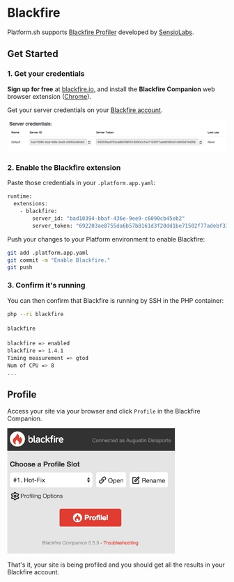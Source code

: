 # Blackfire

Platform.sh supports [Blackfire Profiler](https://blackfire.io/)
developed by [SensioLabs](http://sensiolabs.com/).

## Get Started

### 1. Get your credentials

**Sign up for free** at [blackfire.io](https://blackfire.io/signup), and
install the **Blackfire Companion** web browser extension
([Chrome](https://chrome.google.com/webstore/detail/blackfire-companion/miefikpgahefdbcgoiicnmpbeeomffld)).

Get your server credentials on your [Blackfire
account](https://blackfire.io/account/credentials).

![Blackfire credentials](/images/blackfire-credentials.png)

### 2. Enable the Blackfire extension

Paste those credentials in your `.platform.app.yaml`:

```bash
runtime:
  extensions:
    - blackfire:
        server_id: "bad10394-bbaf-436e-9ee9-c6090cb45eb2"
        server_token: "692203ae8755da6b57b8161d3f20dd1be71502f77adebf3363d164033d74d29b"
```

Push your changes to your Platform environment to enable Blackfire:

```bash
git add .platform.app.yaml
git commit -m "Enable Blackfire."
git push
```

### 3. Confirm it's running

You can then confirm that Blackfire is running by SSH in the PHP container:

```bash
php --ri blackfire

blackfire

blackfire => enabled
blackfire => 1.4.1
Timing measurement => gtod
Num of CPU => 8
...
```

## Profile

Access your site via your browser and click `Profile` in the Blackfire
Companion.

![Blackfire Companion](/images/blackfire-companion.png)

That's it, your site is being profiled and you should get all the
results in your Blackfire account.
